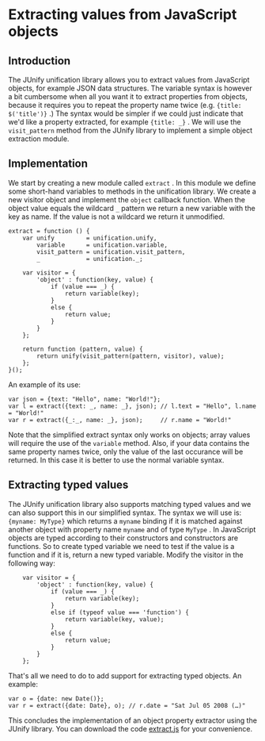 # Extracting values from JavaScript objects

## Introduction

The JUnify unification library allows you to extract values from JavaScript objects, for example JSON data structures. The variable syntax is however a bit cumbersome when all you want it to extract properties from objects, because it requires you to repeat the property name twice (e.g. `{title: $('title')}` .) The syntax would be simpler if we could just indicate that we'd like a property extracted, for example `{title: _}` . We will use the `visit_pattern` method from the JUnify library to implement a simple object extraction module.

## Implementation

We start by creating a new module called `extract` . In this module we define some short-hand variables to methods in the unification library. We create a new visitor object and implement the `object` callback function. When the object value equals the wildcard `_` pattern we return a new variable with the key as name. If the value is not a wildcard we return it unmodified.

    extract = function () {
        var unify         = unification.unify,
            variable      = unification.variable,
            visit_pattern = unification.visit_pattern,
            _             = unification._;
    
        var visitor = { 
            'object' : function(key, value) {
                if (value === _) {
                    return variable(key);
                }
                else {
                    return value;
                }
            }
        };
    
        return function (pattern, value) {
            return unify(visit_pattern(pattern, visitor), value);
        };
    }();

An example of its use:

    var json = {text: "Hello", name: "World!"};
    var l = extract({text: _, name: _}, json); // l.text = "Hello", l.name = "World!"
    var r = extract({_:_, name: _}, json);     // r.name = "World!"

Note that the simplified extract syntax only works on objects; array values will require the use of the `variable` method. Also, if your data contains the same property names twice, only the value of the last occurance will be returned. In this case it is better to use the normal variable syntax.

## Extracting typed values

The JUnify unification library also supports matching typed values and we can also support this in our simplified syntax. The syntax we will use is: `{myname: MyType}` which returns a `myname` binding if it is matched against another object with property name `myname` and of type `MyType` . In JavaScript objects are typed according to their constructors and constructors are functions. So to create typed variable we need to test if the value is a function and if it is, return a new typed variable. Modify the visitor in the following way:

        var visitor = { 
            'object' : function(key, value) {
                if (value === _) {
                    return variable(key);
                }
                else if (typeof value === 'function') {
                    return variable(key, value);
                }
                else {
                    return value;
                }
            }
        };

That's all we need to do to add support for extracting typed objects. An example:

    var o = {date: new Date()};
    var r = extract({date: Date}, o); // r.date = "Sat Jul 05 2008 (…)"

This concludes the implementation of an object property extractor using the JUnify library. You can download the code [extract.js](extract.js) for your convenience.
